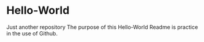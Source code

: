 # Hello-World
Just another repository
The purpose of this Hello-World Readme is practice in the use of Github.
